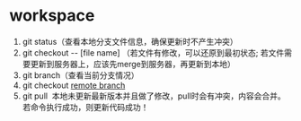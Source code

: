 # workspace
1. git status（查看本地分支文件信息，确保更新时不产生冲突）
2. git checkout -- [file name] （若文件有修改，可以还原到最初状态; 若文件需要更新到服务器上，应该先merge到服务器，再更新到本地）
3. git branch（查看当前分支情况）
4. git checkout [remote branch](若分支为本地分支，则需切换到服务器的远程分支)
5. git pull  本地未更新最新版本并且做了修改，pull时会有冲突，内容会合并。
若命令执行成功，则更新代码成功！
